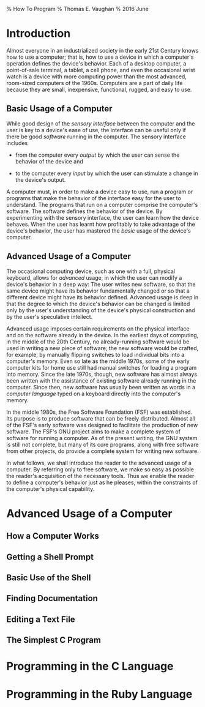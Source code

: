 % How To Program
% Thomas E. Vaughan
% 2016 June

# Introduction

Almost everyone in an industrialized society in the early 21st Century knows
how to use a computer; that is, how to use a device in which a computer's
operation defines the device's behavior.  Each of a desktop computer, a
point-of-sale terminal, a tablet, a cell phone, and even the occasional wrist
watch is a device with more computing power than the most advanced, room-sized
computers of the 1960s.  Computers are a part of daily life because they are
small, inexpensive, functional, rugged, and easy to use.

## Basic Usage of a Computer

While good design of the *sensory interface* between the computer and the user
is key to a device's ease of use, the interface can be useful only if there be
good *software* running in the computer.  The sensory interface includes

 - from the computer every *output* by which the user can sense the behavior of
   the device and

 - to the computer every *input* by which the user can stimulate a change in
   the device's output.

A computer must, in order to make a device easy to use, run a program or
programs that make the behavior of the interface easy for the user to
understand.  The programs that run on a computer comprise the computer's
software.  The software defines the behavior of the device.  By experimenting
with the sensory interface, the user can learn how the device behaves.  When
the user has learnt how profitably to take advantage of the device's behavior,
the user has mastered the *basic* usage of the device's computer.

## Advanced Usage of a Computer

The occasional computing device, such as one with a full, physical keyboard,
allows for *advanced* usage, in which the user can modify a device's behavior
in a deep way: The user writes new software, so that the same device might have
its behavior fundamentally changed or so that a different device might have its
behavior defined.  Advanced usage is deep in that the degree to which the
device's behavior can be changed is limited only by the user's understanding of
the device's physical construction and by the user's speculative intellect.

Advanced usage imposes certain requirements on the physical interface and on
the software already in the device.  In the earliest days of computing, in the
middle of the 20th Century, no already-running software would be used in
writing a new piece of software; the new software would be crafted, for
example, by manually flipping switches to load individual bits into a
computer's memory.  Even so late as the middle 1970s, some of the early
computer kits for home use still had manual switches for loading a program into
memory.  Since the late 1970s, though, new software has almost always been
written with the assistance of existing software already running in the
computer.  Since then, new software has usually been written as words in a
*computer language* typed on a keyboard directly into the computer's memory.

In the middle 1980s, the Free Software Foundation (FSF) was established.  Its
purpose is to produce software that can be freely distributed.  Almost all of
the FSF's early software was designed to facilitate the production of new
software.  The FSF's GNU project aims to make a complete system of software for
running a computer.  As of the present writing, the GNU system is still not
complete, but many of its core programs, along with free software from other
projects, do provide a complete system for writing new software.

In what follows, we shall introduce the reader to the advanced usage of a
computer. By referring only to free software, we make so easy as possible the
reader's acquisition of the necessary tools.  Thus we enable the reader to
define a computer's behavior just as he pleases, within the constraints of the
computer's physical capability.

# Advanced Usage of a Computer

## How a Computer Works

## Getting a Shell Prompt

## Basic Use of the Shell

## Finding Documentation

## Editing a Text File

## The Simplest C Program

# Programming in the C Language

# Programming in the Ruby Language

